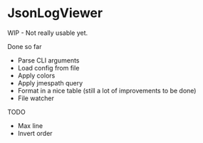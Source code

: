 # JsonLogViewer

WIP - Not really usable yet.

Done so far

- Parse CLI arguments
- Load config from file
- Apply colors
- Apply jmespath query
- Format in a nice table (still a lot of improvements to be done)
- File watcher

TODO

- Max line
- Invert order
